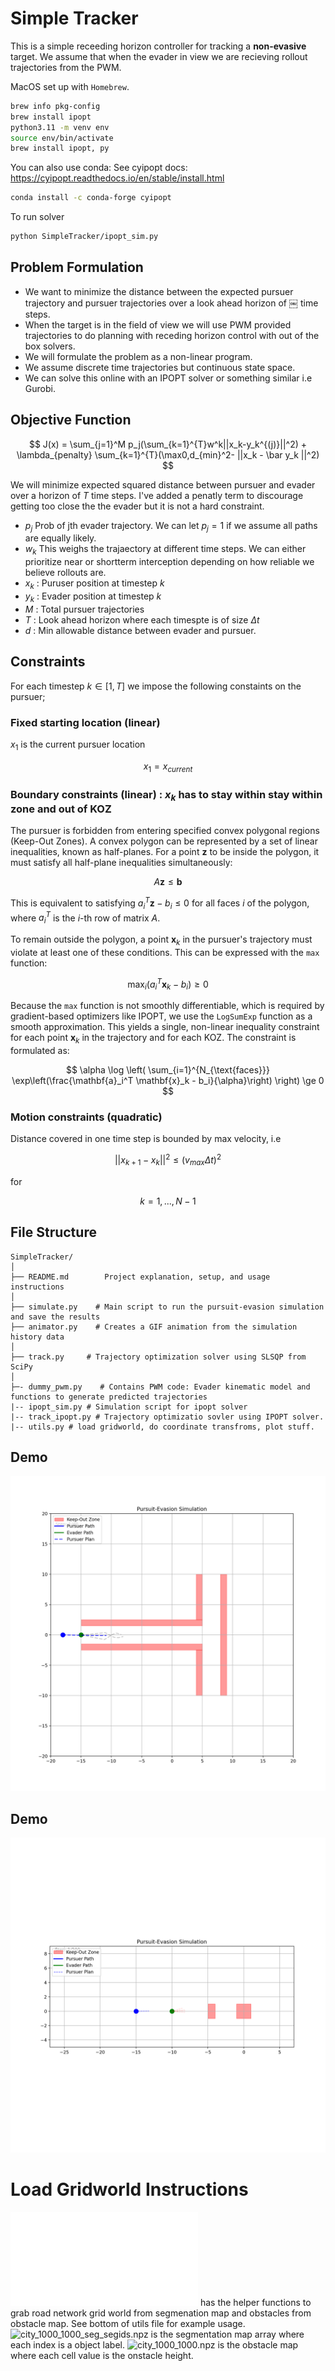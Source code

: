 # Simple Tracker

This is a simple receeding horizon controller for tracking a **non-evasive** target. We assume that when the evader in view we are recieving rollout trajectories from the PWM. 


MacOS set up with `Homebrew`.
```bash
brew info pkg-config        
brew install ipopt
python3.11 -m venv env
source env/bin/activate
brew install ipopt, py
```

You can also use conda: See cyipopt docs: https://cyipopt.readthedocs.io/en/stable/install.html
```bash
conda install -c conda-forge cyipopt
```

To run solver

```bash
python SimpleTracker/ipopt_sim.py
```

## Problem Formulation

- We want to minimize the distance between the expected pursuer trajectory and pursuer trajectories over a look ahead horizon of ￼ time steps.
- When the target is in the field of view we will use PWM provided trajectories to do planning with receding horizon control with out of the box solvers. 
- We will formulate the problem as a non-linear program. 
- We assume discrete time trajectories but continuous state space. 
- We can solve this online with an IPOPT solver or something similar i.e Gurobi. 

## Objective Function

$$
J(x) = \sum_{j=1}^M p_j(\sum_{k=1}^{T}w^k||x_k-y_k^{(j)}||^2) + \lambda_{penalty} \sum_{k=1}^{T}(\max0,d_{min}^2- ||x_k - \bar y_k ||^2)
$$


We will minimize expected squared distance between pursuer and evader over a horizon of $T$ time steps. I've added a penatly term to discourage getting too close the the evader but it is not a hard constraint.


- $p_j$ Prob of jth evader trajectory. We can let $p_j=1$  if we assume all paths are equally likely. 
- $w_k$ This weighs the trajaectory at different time steps. We can either prioritize near or shortterm interception depending on how reliable we believe rollouts are.
- $x_k$ : Puruser position at timestep $k$
- $y_k$ : Evader position at timestep $k$
- $M$ : Total pursuer trajectories
- $T$ : Look ahead horizon where each timespte is of size $\Delta t$
- $d$ : Min allowable distance between evader and pursuer. 

## Constraints

For each timestep $k \in [1,T]$ we impose the following constaints on the pursuer;

### Fixed starting location (linear)

$x_1$ is the current pursuer location

$$
x_1 = x_{current}
$$

### Boundary constraints (linear) : $x_k$ has to stay within stay within zone and out of KOZ

The pursuer is forbidden from entering specified convex polygonal regions (Keep-Out Zones). A convex polygon can be represented by a set of linear inequalities, known as half-planes. For a point $\mathbf{z}$ to be inside the polygon, it must satisfy all half-plane inequalities simultaneously:

$$ A\mathbf{z} \le \mathbf{b} $$

This is equivalent to satisfying $a_i^T \mathbf{z} - b_i \le 0$ for all faces $i$ of the polygon, where $a_i^T$ is the $i$-th row of matrix $A$.

To remain outside the polygon, a point $\mathbf{x}_k$ in the pursuer's trajectory must violate at least one of these conditions. This can be expressed with the `max` function:

$$ \max_{i} (a_i^T \mathbf{x}_k - b_i) \ge 0 $$

Because the `max` function is not smoothly differentiable, which is required by gradient-based optimizers like IPOPT, we use the `LogSumExp` function as a smooth approximation. This yields a single, non-linear inequality constraint for each point $\mathbf{x}_k$ in the trajectory and for each KOZ. The constraint is formulated as:

$$
\alpha \log \left( \sum_{i=1}^{N_{\text{faces}}} \exp\left(\frac{\mathbf{a}_i^T \mathbf{x}_k - b_i}{\alpha}\right) \right) \ge 0
$$


### Motion constraints (quadratic) 

Distance covered in one time step is bounded by max velocity, i.e 

$$||x_{k+1} - x_k||^2 \le (v_{max}\Delta t)^2$$ 

for 

$$k = 1 ,..., N-1$$


## File Structure

```
SimpleTracker/
│
├── README.md        Project explanation, setup, and usage instructions
│
├── simulate.py    # Main script to run the pursuit-evasion simulation and save the results
├── animator.py    # Creates a GIF animation from the simulation history data
│
├── track.py     # Trajectory optimization solver using SLSQP from SciPy
│
├─- dummy_pwm.py    # Contains PWM code: Evader kinematic model and functions to generate predicted trajectories
|-- ipopt_sim.py # Simulation script for ipopt solver
|-- track_ipopt.py # Trajectory optimizatio sovler using IPOPT solver. 
|-- utils.py # load gridworld, do coordinate transfroms, plot stuff. 
```

## Demo

![assets/fast_pursuit_corridor.gif](assets/fast_pursuit_corridor.gif)

## Demo 

![assets/pursuit_with_hybrid_constraints.gif](assets/pursuit_with_hybrid_constraints.gif)


# Load Gridworld Instructions

![SimpleTracker/utils.py](SimpleTracker/utils.py) has the helper functions to grab road network grid world from segmenation map and obstacles from obstacle map. See bottom of utils file for example usage. ![city_1000_1000_seg_segids.npz](city_1000_1000_seg_segids.npz) is the segmentation map array where each index is a object label. ![city_1000_1000.npz](city_1000_1000.npz) is the obstacle map where each cell value is the onstacle height. 

